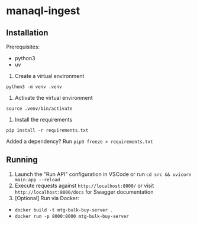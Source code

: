 # manaql-ingest

## Installation

Prerequisites:
- python3
- uv

1. Create a virtual environment

`python3 -m venv .venv`

1. Activate the virtual environment

`source .venv/bin/activate`

1. Install the requirements

`pip install -r requirements.txt`

Added a dependency?
Run `pip3 freeze > requirements.txt`

## Running

1. Launch the "Run API" configuration in VSCode or run `cd src && uvicorn main:app --reload`
2. Execute requests against `http://localhost:8000/` or visit `http://localhost:8000/docs` for Swagger documentation
3. [Optional] Run via Docker:
- `docker build -t mtg-bulk-buy-server .`
- `docker run -p 8000:8000 mtg-bulk-buy-server`
